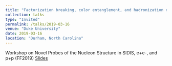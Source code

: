 ```yaml
---
title: "Factorization breaking, color entanglement, and hadronization of jets"
collection: talks
type: "Invited"
permalink: /talks/2019-03-16
venue: "Duke University"
date: 2019-03-16
location: "Durham, North Carolina"
---
```


Workshop on Novel Probes of the Nucleon Structure in SIDIS, e+e-, and p+p (FF2019)
[Slides](https://jdosbo.github.io/files/FF2019_colorentanglement.pdf) 